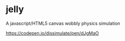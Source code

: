 # jelly
A javascript/HTML5 canvas wobbly physics simulation

https://codepen.io/dissimulate/pen/dJgMaO
